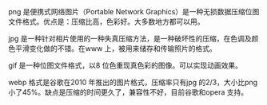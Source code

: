 png 是便携式网络图片（Portable Network Graphics）是一种无损数据压缩位图文件格式。优点是：压缩比高，色彩好。大多数地方都可以用。

jpg 是一种针对相片使用的一种失真压缩方法，是一种破坏性的压缩，在色调及颜色平滑变化做的不错。在www 上，被用来储存和传输照片的格式。

gif 是一种位图文件格式，以8 位色重现真色彩的图像。可以实现动画效果。

webp 格式是谷歌在2010 年推出的图片格式，压缩率只有jpg 的2/3，大小比png小了45%。缺点是压缩的时间更久了，兼容性不好，目前谷歌和opera 支持。